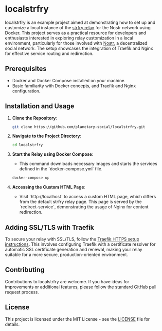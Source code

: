 # localstrfry

localstrfry is an example project aimed at demonstrating how to set up and customize a local instance of the [strfry relay](https://github.com/hoytech/strfry) for the Nostr network using Docker. This project serves as a practical resource for developers and enthusiasts interested in exploring relay customization in a local environment, particularly for those involved with [Nostr](https://nostr.com/), a decentralized social network. The setup showcases the integration of Traefik and Nginx for effective service routing and redirection.

## Prerequisites

- Docker and Docker Compose installed on your machine.
- Basic familiarity with Docker concepts, and Traefik and Nginx configuration.

## Installation and Usage

1. **Clone the Repository**:
   ```bash
   git clone https://github.com/planetary-social/localstrfry.git
   ```

2. **Navigate to the Project Directory**:
   ```bash
   cd localstrfry
   ```

3. **Start the Relay using Docker Compose**:
   - This command downloads necessary images and starts the services defined in the \`docker-compose.yml\` file.
   ```bash
   docker-compose up
   ```

4. **Accessing the Custom HTML Page**:
   - Visit \`http://localhost\` to access a custom HTML page, which differs from the default strfry relay page. This page is served by the \`redirect-service\`, demonstrating the usage of Nginx for content redirection.

## Adding SSL/TLS with Traefik

To secure your relay with SSL/TLS, follow the [Traefik HTTPS setup instructions](https://doc.traefik.io/traefik/https/overview/). This involves configuring Traefik with a certificate resolver for automatic SSL certificate generation and renewal, making your relay suitable for a more secure, production-oriented environment.

## Contributing

Contributions to localstrfry are welcome. If you have ideas for improvements or additional features, please follow the standard GitHub pull request process.

## License

This project is licensed under the MIT License - see the [LICENSE](https://github.com/planetary-social/localstrfry/blob/main/LICENSE) file for details.
